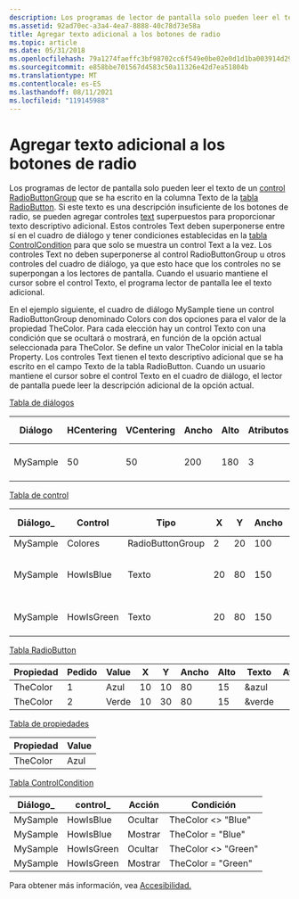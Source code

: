 ```yaml
---
description: Los programas de lector de pantalla solo pueden leer el texto de un control RadioButtonGroup que se ha escrito en la columna Texto de la tabla RadioButton.
ms.assetid: 92ad70ec-a3a4-4ea7-8888-40c78d73e58a
title: Agregar texto adicional a los botones de radio
ms.topic: article
ms.date: 05/31/2018
ms.openlocfilehash: 79a1274faeffc3bf98702cc6f549e0be02e0d1d1ba003914d295e4fe004aa39a
ms.sourcegitcommit: e858bbe701567d4583c50a11326e42d7ea51804b
ms.translationtype: MT
ms.contentlocale: es-ES
ms.lasthandoff: 08/11/2021
ms.locfileid: "119145988"
---
```

# <a name="adding-extra-text-to-radio-buttons"></a>Agregar texto adicional a los botones de radio

Los programas de lector de pantalla solo pueden leer el texto de un [control RadioButtonGroup](radiobuttongroup-control.md) que se ha escrito en la columna Texto de la [tabla RadioButton](radiobutton-table.md). Si este texto es una descripción insuficiente de los botones de radio, se pueden agregar controles [text](text-control.md) superpuestos para proporcionar texto descriptivo adicional. Estos controles Text deben superponerse entre sí en el cuadro de diálogo y tener condiciones establecidas en la [tabla ControlCondition](controlcondition-table.md) para que solo se muestra un control Text a la vez. Los controles Text no deben superponerse al control RadioButtonGroup u otros controles del cuadro de diálogo, ya que esto hace que los controles no se superpongan a los lectores de pantalla. Cuando el usuario mantiene el cursor sobre el control Texto, el programa lector de pantalla lee el texto adicional.

En el ejemplo siguiente, el cuadro de diálogo MySample tiene un control RadioButtonGroup denominado Colors con dos opciones para el valor de la propiedad TheColor. Para cada elección hay un control Texto con una condición que se ocultará o mostrará, en función de la opción actual seleccionada para TheColor. Se define un valor TheColor inicial en la tabla Property. Los controles Text tienen el texto descriptivo adicional que se ha escrito en el campo Texto de la tabla RadioButton. Cuando un usuario mantiene el cursor sobre el control Texto en el cuadro de diálogo, el lector de pantalla puede leer la descripción adicional de la opción actual.

[Tabla de diálogos](dialog-table.md)



| Diálogo   | HCentering | VCentering | Ancho | Alto | Atributos | Título                    | Control \_ First | Control \_ predeterminado | Cancelar \_ control |
|----------|------------|------------|-------|--------|------------|--------------------------|----------------|------------------|-----------------|
| MySample | 50         | 50         | 200   | 180    | 3          | Botones de radio accesibles | Colores         | Siguientes             |                 |



 

[Tabla de control](control-table.md)



| Diálogo\_ | Control    | Tipo             | X   | Y   | Ancho | Alto | Atributos | Propiedad | Texto                               | Control \_ Siguiente | Ayuda |
|----------|------------|------------------|-----|-----|-------|--------|------------|----------|------------------------------------|---------------|------|
| MySample | Colores     | RadioButtonGroup | 2   | 20  | 100   | 50     | 3          | TheColor |                                    | Siguientes          |      |
| MySample | HowIsBlue  | Texto             | 20  | 80  | 150   | 15     | 2          |          | Es como el cielo en un día despejado. |               |      |
| MySample | HowIsGreen | Texto             | 20  | 80  | 150   | 15     | 2          |          | Es como el pasto en la primavera.    |               |      |



 

[Tabla RadioButton](radiobutton-table.md)



| Propiedad | Pedido | Value | X   | Y   | Ancho | Alto | Texto   | Ayuda |
|----------|-------|-------|-----|-----|-------|--------|--------|------|
| TheColor | 1     | Azul  | 10  | 10  | 80    | 15     | &azul  |      |
| TheColor | 2     | Verde | 10  | 30  | 80    | 15     | &verde |      |



 

[Tabla de propiedades](property-table.md)



| Propiedad | Value |
|----------|-------|
| TheColor | Azul  |



 

[Tabla ControlCondition](controlcondition-table.md)



| Diálogo\_ | control\_  | Acción | Condición                 |
|----------|------------|--------|---------------------------|
| MySample | HowIsBlue  | Ocultar   | TheColor <> "Blue"  |
| MySample | HowIsBlue  | Mostrar   | TheColor = "Blue"         |
| MySample | HowIsGreen | Ocultar   | TheColor <> "Green" |
| MySample | HowIsGreen | Mostrar   | TheColor = "Green"        |



 

Para obtener más información, vea [Accesibilidad.](accessibility.md)

 

 



